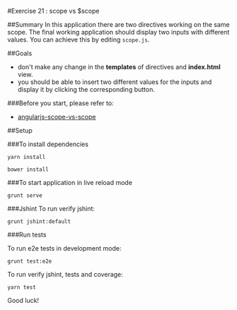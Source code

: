 #Exercise 21 : scope vs $scope

##Summary
In this application there are two directives working on the same scope. The final working application should display two inputs with different values. You can achieve this by editing `scope.js`.

##Goals
 * don't make any change in the **templates** of directives and  **index.html** view.
 * you should be able to insert two different values for the inputs and display it by clicking the corresponding button.

###Before you start, please refer to:
* [angularjs-scope-vs-scope](https://egghead.io/lessons/angularjs-scope-vs-scope)

##Setup
 
###To install dependencies

```
yarn install
```

```
bower install
```

###To start application in live reload mode

    grunt serve
    
###Jshint
To run verify jshint:
    
    grunt jshint:default

###Run tests

To run e2e tests in development mode:

    grunt test:e2e

To run verify jshint, tests and coverage:

    yarn test

Good luck!
